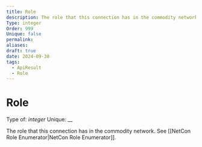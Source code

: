 ```yaml
---
title: Role
description: The role that this connection has in the commodity network. See [[NetCon Role Enumerator|NetCon Role Enumerator]].
Type: integer
Order: 999
Unique: false
permalink: 
aliases: 
draft: true
date: 2024-09-30
tags:
  - ApiResult
  - Role
---
```

# Role

Type of: _integer_
Unique: __

The role that this connection has in the commodity network. See [[NetCon Role Enumerator|NetCon Role Enumerator]].
